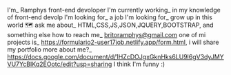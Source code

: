 I'm_ Ramphys
front-end devoloper
I'm currently working_ in my knowledge of front-end devolp
I'm looking for_ a job
I'm looking for_ grow up in this world 🗺 
ask me about_ HTML,CSS,JS,JSON,JQUERY,BOOTSTRAP, and something else
how to reach me_ britoramphys@gmail.com
one of mi projects is_ https://formulario2-user17job.netlify.app/form.html, i will share my portfolio 
more about me?_ https://docs.google.com/document/d/1HZcDOJgxGknHks6LU9l6gV3dyJMYVU7YcBIKq2EOotc/edit?usp=sharing
I think I'm funny :)
